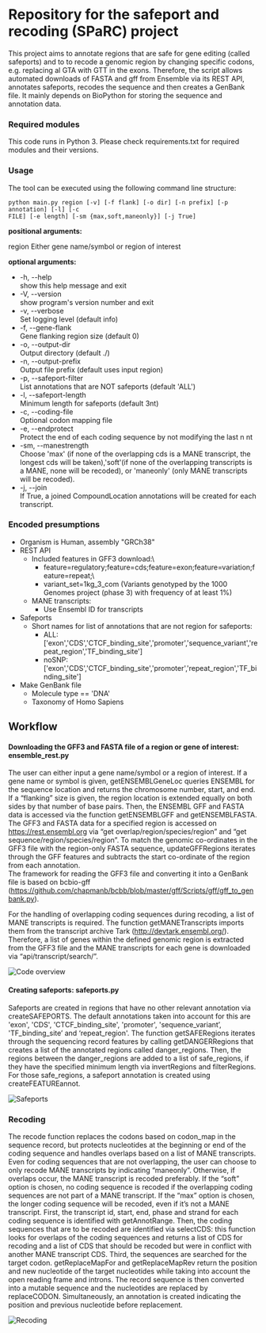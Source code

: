 # Repository for the safeport and recoding (SPaRC) project

This project aims to annotate regions that are safe for gene editing (called safeports) and to to recode a genomic region by changing specific codons, e.g. replacing al GTA with GTT in the exons. Therefore, the script allows automated downloads of FASTA and gff from Ensemble via its REST API, annotates safeports, recodes the sequence and then creates a GenBank file. It mainly depends on BioPython for storing the sequence and annotation data. 

### Required modules
This code runs in Python 3. Please check requirements.txt for required modules and their versions.


### Usage

The tool can be executed using the following command line structure:
```
python main.py region [-v] [-f flank] [-o dir] [-n prefix] [-p annotation] [-l] [-c
FILE] [-e length] [-sm {max,soft,maneonly}] [-j True]
```


**positional arguments:**

region Either gene name/symbol or region of interest

**optional arguments:**

- -h, --help\
show this help message and exit
- -V, --version\
show program's version number and exit
- -v, --verbose\
Set logging level (default info)
- -f, --gene-flank\
Gene flanking region size (default 0)
- -o, --output-dir\
Output directory (default ./)
- -n, --output-prefix\
Output file prefix (default uses input region)
- -p, --safeport-filter\
List annotations that are NOT safeports (default 'ALL')
- -l, --safeport-length\
Minimum length for safeports (default 3nt)
- -c, --coding-file\
Optional codon mapping file
- -e, --endprotect\
Protect the end of each coding sequence by not modifying the last n nt
- -sm, --manestrength\
Choose 'max' (if none of the overlapping cds is a MANE transcript, the longest cds will be taken),'soft'(if none of the overlapping transcripts is a MANE, none will be recoded), or 'maneonly' (only MANE transcripts will be recoded).
- -j, --join\
If True, a joined CompoundLocation annotations will be created for each transcript.

### Encoded presumptions
- Organism is Human, assembly "GRCh38"
- REST API
    - Included features in GFF3 download:\
        - feature=regulatory;feature=cds;feature=exon;feature=variation;feature=repeat;\
        - variant_set=1kg_3_com (Variants genotyped by the 1000 Genomes project (phase 3) with frequency of at least 1%)
    - MANE transcripts: 
        - Use Ensembl ID for transcripts
- Safeports
    - Short names for list of annotations that are not region for safeports:
        - ALL: ['exon','CDS','CTCF_binding_site','promoter','sequence_variant','repeat_region','TF_binding_site']
        - noSNP: ['exon','CDS','CTCF_binding_site','promoter','repeat_region','TF_binding_site']
- Make GenBank file
    - Molecule type == 'DNA'
    - Taxonomy of Homo Sapiens

## Workflow

#### Downloading the GFF3 and FASTA file of a region or gene of interest: ensemble_rest.py

The user can either input a gene name/symbol or a region of interest. If a gene name or symbol is given, getENSEMBLGeneLoc queries ENSEMBL for the sequence location and returns the chromosome number, start, and end. If a “flanking” size is given, the region location is extended equally on both sides by that number of base pairs. Then, the ENSEMBL GFF and FASTA data is accessed via the function getENSEMBLGFF and getENSEMBLFASTA. The GFF3 and FASTA data for a specified region is accessed on https://rest.ensembl.org via “get overlap/region/species/region” and “get sequence/region/species/region”. To match the genomic co-ordinates in the GFF3 file with the region-only FASTA sequence, updateGFFRegions iterates through the GFF features and subtracts the start co-ordinate of the region from each annotation. \
The framework for reading the GFF3 file and converting it into a GenBank file is based on bcbio-gff (https://github.com/chapmanb/bcbb/blob/master/gff/Scripts/gff/gff_to_genbank.py).

For the handling of overlapping coding sequences during recoding, a list of MANE transcripts is required. The function getMANETranscripts imports them from the transcript archive Tark (http://devtark.ensembl.org/). Therefore, a list of genes within the defined genomic region is extracted from the
GFF3 file and the MANE transcripts for each gene is downloaded via “api/transcript/search/”.

![Code overview](./documentation/ToolOverview.png)

#### Creating safeports: safeports.py
Safeports are created in regions that have no other relevant annotation via createSAFEPORTS. The default annotations taken into account for this are 'exon', 'CDS', 'CTCF_binding_site', 'promoter', 'sequence_variant’, 'TF_binding_site’ and ‘repeat_region'. The function getSAFERegions iterates through the sequencing record features by calling getDANGERRegions that creates a list of the annotated regions called danger_regions. Then, the regions between the danger_regions are added to a list of safe_regions, if they have the specified minimum length via invertRegions and filterRegions. For those safe_regions, a safeport annotation is created using createFEATUREannot.

![Safeports](./documentation/SafeportsOverview.png)

### Recoding

The recode function replaces the codons based on codon_map in the sequence record, but protects nucleotides at the beginning or end of the coding sequence and handles overlaps based on a list of MANE transcripts. Even for coding sequences that are not overlapping, the user can choose to only
recode MANE transcripts by indicating “maneonly”. Otherwise, if overlaps occur, the MANE transcript is recoded preferably. If the “soft” option is chosen, no coding sequence is recoded if the overlapping coding sequences are not part of a MANE transcript. If the “max” option is chosen, the longer coding sequence will be recoded, even if it’s not a MANE transcript. First, the transcript id, start, end, phase and strand for each coding sequence is identified with getAnnotRange. Then, the coding sequences that are to be recoded are identified via selectCDS: this function looks for overlaps of the coding sequences and returns a list of CDS for recoding and a list of CDS that should be recoded but were in conflict with another MANE transcript CDS. Third, the sequences are searched for the target codon. getReplaceMapFor and getReplaceMapRev return the position and new nucleotide of the target nucleotides while taking into account the open reading frame and introns. The record sequence is then converted into a mutable sequence and the nucleotides are replaced by replaceCODON. Simultaneously, an annotation is created indicating the position and previous nucleotide before replacement.

![Recoding](./documentation/RecodingOverview.png)

